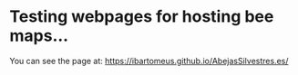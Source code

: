 # Testing webpages for hosting bee maps...

You can see the page at: https://ibartomeus.github.io/AbejasSilvestres.es/